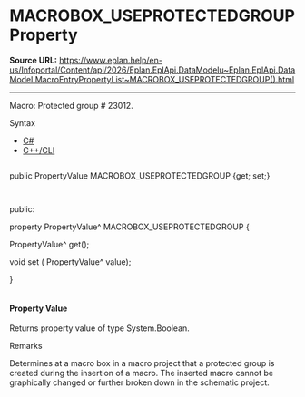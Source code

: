 # MACROBOX_USEPROTECTEDGROUP Property

**Source URL:** https://www.eplan.help/en-us/Infoportal/Content/api/2026/Eplan.EplApi.DataModelu~Eplan.EplApi.DataModel.MacroEntryPropertyList~MACROBOX_USEPROTECTEDGROUP().html

---

Macro: Protected group # 23012.

Syntax

- [C#](#i-syntax-CS)
- [C++/CLI](#i-syntax-CPP2005)

```
```
public PropertyValue MACROBOX_USEPROTECTEDGROUP {get; set;}
```
```

```
```
public:

property PropertyValue^ MACROBOX_USEPROTECTEDGROUP {

   PropertyValue^ get();

   void set (    PropertyValue^ value);

}
```
```

#### Property Value

Returns property value of type System.Boolean.

Remarks

Determines at a macro box in a macro project that a protected group is created during the insertion of a macro. The inserted macro cannot be graphically changed or further broken down in the schematic project.
